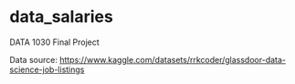 # data_salaries
DATA 1030 Final Project

Data source: https://www.kaggle.com/datasets/rrkcoder/glassdoor-data-science-job-listings
